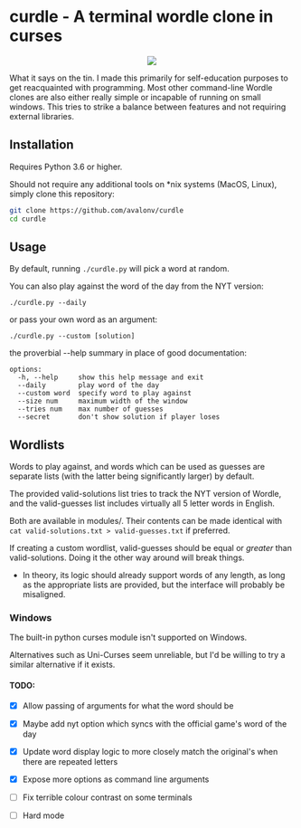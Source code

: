 # curdle - A terminal wordle clone in curses

<p align="center">
  <img src="https://user-images.githubusercontent.com/29720696/194038280-b61c21cb-d2f0-4151-8f3d-5e84538720aa.png"/>
</p>

What it says on the tin. I made this primarily for self-education purposes to get reacquainted with programming. Most other command-line Wordle clones are also either really simple or incapable of running on small windows. This tries to strike a balance between features and not requiring external libraries.

## Installation
Requires Python 3.6 or higher.

Should not require any additional tools on \*nix systems (MacOS, Linux), simply clone this repository:

```sh
git clone https://github.com/avalonv/curdle
cd curdle
```

## Usage
By default, running `./curdle.py` will pick a word at random.

You can also play against the word of the day from the NYT version:

`./curdle.py --daily`

 or pass your own word as an argument:

`./curdle.py --custom [solution]`

the proverbial --help summary in place of good documentation:

```
options:
  -h, --help     show this help message and exit
  --daily        play word of the day
  --custom word  specify word to play against
  --size num     maximum width of the window
  --tries num    max number of guesses
  --secret       don't show solution if player loses
  ```

## Wordlists
Words to play against, and words which can be used as guesses are separate lists (with the latter being significantly larger) by default.

The provided valid-solutions list tries to track the NYT version of Wordle, and the valid-guesses list includes virtually all 5 letter words in English.

Both are available in modules/. Their contents can be made identical with `cat valid-solutions.txt > valid-guesses.txt` if preferred.

If creating a custom wordlist, valid-guesses should be equal or *greater* than valid-solutions. Doing it the other way around will break things.

- In theory, its logic should already support words of any length, as long as the appropriate lists are provided, but the interface will probably be misaligned.

### Windows
The built-in python curses module isn't supported on Windows.

Alternatives such as Uni-Curses seem unreliable, but I'd be willing to try a similar alternative if it exists.

#### TODO:
- [X] Allow passing of arguments for what the word should be

- [X] Maybe add nyt option which syncs with the official game's word of the day

- [X] Update word display logic to more closely match the original's when there are repeated letters

- [X] Expose more options as command line arguments

- [ ] Fix terrible colour contrast on some terminals

- [ ] Hard mode
